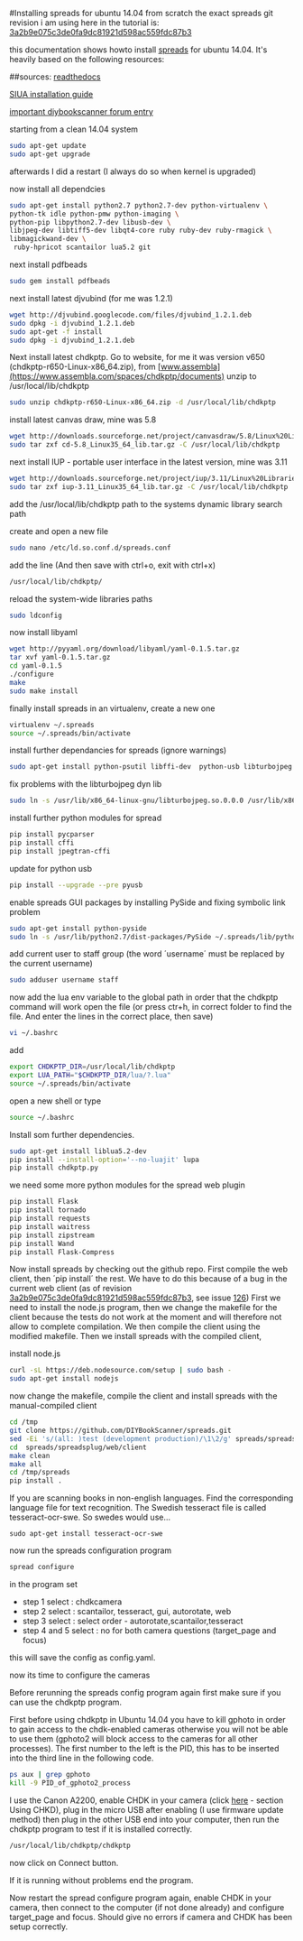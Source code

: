 #Installing spreads for ubuntu 14.04 from scratch
the exact spreads git revision i am using here in the tutorial is:
[3a2b9e075c3de0fa9dc81921d598ac559fdc87b3](https://github.com/DIYBookScanner/spreads/commit/3a2b9e075c3de0fa9dc81921d598ac559fdc87b3)

this documentation shows howto install [spreads](https://github.com/DIYBookScanner/spreads/) for ubuntu 14.04. It's heavily based on the following resources:

##sources:
[readthedocs](http://spreads.readthedocs.org/en/latest/)

[SIUA installation guide](https://github.com/LabExperimental-SIUA/ilt/wiki/Spreads-Installation---Configuration-Guide-%28Debian-Jessie-Sid%29)

[important diybookscanner forum entry](http://www.diybookscanner.org/forum/viewtopic.php?f=35&t=3033)


starting from a clean 14.04 system

```bash
sudo apt-get update
sudo apt-get upgrade	
```
afterwards I did a restart (I always do so when kernel is upgraded)

now install all dependcies

```bash
sudo apt-get install python2.7 python2.7-dev python-virtualenv \
python-tk idle python-pmw python-imaging \
python-pip libpython2.7-dev libusb-dev \
libjpeg-dev libtiff5-dev libqt4-core ruby ruby-dev ruby-rmagick \
libmagickwand-dev \
 ruby-hpricot scantailor lua5.2 git 
```

next install pdfbeads

```bash
sudo gem install pdfbeads
```

next install latest djvubind (for me was 1.2.1)

```bash
wget http://djvubind.googlecode.com/files/djvubind_1.2.1.deb
sudo dpkg -i djvubind_1.2.1.deb
sudo apt-get -f install
sudo dpkg -i djvubind_1.2.1.deb
```

Next install latest chdkptp. Go to website, for me it was version v650 (chdkptp-r650-Linux-x86_64.zip), from [www.assembla](https://www.assembla.com/spaces/chdkptp/documents)
unzip to /usr/local/lib/chdkptp

```bash
sudo unzip chdkptp-r650-Linux-x86_64.zip -d /usr/local/lib/chdkptp
```

install latest canvas draw, mine was 5.8
```bash
wget http://downloads.sourceforge.net/project/canvasdraw/5.8/Linux%20Libraries/cd-5.8_Linux35_64_lib.tar.gz
sudo tar zxf cd-5.8_Linux35_64_lib.tar.gz -C /usr/local/lib/chdkptp
```

next install IUP - portable user interface in the latest version, mine was 3.11
```bash
wget http://downloads.sourceforge.net/project/iup/3.11/Linux%20Libraries/iup-3.11_Linux35_64_lib.tar.gz
sudo tar zxf iup-3.11_Linux35_64_lib.tar.gz -C /usr/local/lib/chdkptp
```
add the /usr/local/lib/chdkptp path to the systems dynamic library search path

create and open a new file
```bash
sudo nano /etc/ld.so.conf.d/spreads.conf
```
add the line (And then save with ctrl+o, exit with ctrl+x)
```bash
/usr/local/lib/chdkptp/
```
reload the system-wide libraries paths
```bash
sudo ldconfig
```
now install libyaml

```bash
wget http://pyyaml.org/download/libyaml/yaml-0.1.5.tar.gz
tar xvf yaml-0.1.5.tar.gz
cd yaml-0.1.5
./configure
make 
sudo make install
```

finally install spreads in an virtualenv, create a new one

```bash
virtualenv ~/.spreads
source ~/.spreads/bin/activate
```

install further dependancies for spreads (ignore warnings)
```bash
sudo apt-get install python-psutil libffi-dev  python-usb libturbojpeg
```

fix problems with the libturbojpeg dyn lib

```bash
sudo ln -s /usr/lib/x86_64-linux-gnu/libturbojpeg.so.0.0.0 /usr/lib/x86_64-linux-gnu/libturbojpeg.so

```
install further python modules for spread
```bash
pip install pycparser 
pip install cffi 
pip install jpegtran-cffi

```
update for python usb
```bash
pip install --upgrade --pre pyusb
```

enable spreads GUI packages by installing PySide and fixing symbolic link problem

```bash
sudo apt-get install python-pyside
sudo ln -s /usr/lib/python2.7/dist-packages/PySide ~/.spreads/lib/python2.7/site-packages/PySide
```

add current user to staff group  (the word ´username´ must be replaced by the current username)

```bash
sudo adduser username staff
```

now add the lua env variable to the global path in order that the chdkptp command will work
open the file (or press ctr+h, in correct folder to find the file. And enter the lines in the correct place, then save)
```bash
vi ~/.bashrc 
```
add
```bash
export CHDKPTP_DIR=/usr/local/lib/chdkptp
export LUA_PATH="$CHDKPTP_DIR/lua/?.lua"
source ~/.spreads/bin/activate
```

open a new shell or type 
```bash
source ~/.bashrc
```
Install som further dependencies.
```bash
sudo apt-get install liblua5.2-dev
pip install --install-option='--no-luajit' lupa
pip install chdkptp.py
```
we need some more python modules for the spread web plugin
```bash
pip install Flask
pip install tornado
pip install requests
pip install waitress
pip install zipstream
pip install Wand
pip install Flask-Compress
```

Now install spreads by checking out the github repo. First compile the web client, then ´pip install´ the rest.
We have to do this because of a bug in the current web client (as of revision [3a2b9e075c3de0fa9dc81921d598ac559fdc87b3](https://github.com/DIYBookScanner/spreads/commit/3a2b9e075c3de0fa9dc81921d598ac559fdc87b3), see issue [126](https://github.com/DIYBookScanner/spreads/issues/126))
First we need to install the node.js program, then we change the makefile for the client because the tests do not work at the moment and will therefore not allow to complete compilation.
We then compile the client using the modified makefile.
Then we install spreads with the compiled client,

install node.js
```bash
curl -sL https://deb.nodesource.com/setup | sudo bash -
sudo apt-get install nodejs
```

now change the makefile, compile the client and install spreads with the manual-compiled client 
```bash
cd /tmp
git clone https://github.com/DIYBookScanner/spreads.git
sed -Ei 's/(all: )test (development production)/\1\2/g' spreads/spreadsplug/web/client/Makefile
cd  spreads/spreadsplug/web/client
make clean
make all
cd /tmp/spreads
pip install .
```
If you are scanning books in non-english languages. Find the corresponding language file for text recognition. 
The Swedish tesseract file is called tesseract-ocr-swe. 
So swedes would use...
```
sudo apt-get install tesseract-ocr-swe
```

now run the spreads configuration program

```sh
spread configure
```
in the program set

* step 1 select : chdkcamera
* step 2 select : scantailor, tesseract, gui, autorotate, web
* step 3 select : select order - autorotate,scantailor,tesseract 
* step 4 and 5 select : no for both camera questions (target_page and focus)

this will save the config as config.yaml.

now its time to configure the cameras

Before rerunning the spreads config program again first make sure if you can use the 
chdkptp program.

First before using chdkptp in Ubuntu 14.04 you have to kill gphoto in order to gain access to the chdk-enabled cameras otherwise you will not be able to use them (gphoto2 will block access to the cameras for all other processes). The first number to the left is the PID, this has to be inserted into the third line in the following code. 
```bash
ps aux | grep gphoto
kill -9 PID_of_gphoto2_process
```

I use the Canon A2200, enable CHDK in your camera 
(click [here](http://chdk.wikia.com/wiki/CHDK_1.2.0_User_Manual) - section Using CHKD), plug in the micro USB after 
enabling (I use firmware update method) then plug in the other USB end into your computer, then run the
chdkptp program to test if it is installed correctly.

```bash
/usr/local/lib/chdkptp/chdkptp
```
now click on Connect button.

If it is running without problems end the program.

Now restart the spread configure program again, enable CHDK in your camera, then connect to the computer
 (if not done already) and configure target_page and focus. Should give no errors if camera and CHDK has been 
setup correctly.
